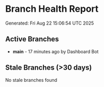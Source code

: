 # Branch Health Report
Generated: Fri Aug 22 15:06:54 UTC 2025

## Active Branches
- **main** - 17 minutes ago by Dashboard Bot

## Stale Branches (>30 days)
No stale branches found

